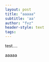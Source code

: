```yaml
---
layout: post
title: "aaaaa"
subtitle: 'aa'
author: "fvz"
header-style: text
tags:
---
```


test....

aaaaa

